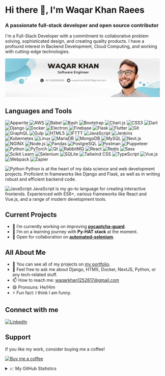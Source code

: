 # Hi there 👋, I'm Waqar Khan Raees

### A passionate full-stack developer and open source contributor

I'm a Full-Stack Developer with a commitment to collaborative problem solving, sophisticated design, and creating quality products. I have a profound interest in Backend Development, Cloud Computing, and working with cutting-edge technologies.

![Waqar Khan Raees Banner](1695645009838.jpeg)

## Languages and Tools

![Appwrite](https://img.shields.io/badge/-Appwrite-FF4088?style=flat&logo=appwrite&logoColor=white)
![AWS](https://img.shields.io/badge/Amazon_AWS-FF9900?style=flat&logo=amazonaws&logoColor=white)
![Babel](https://img.shields.io/badge/-Babel-F9DC3E?style=flat&logo=babel&logoColor=black)
![Bash](https://img.shields.io/badge/-GNU_Bash-4EAA25?style=flat&logo=gnu-bash&logoColor=white)
![Bootstrap](https://img.shields.io/badge/-Bootstrap-7952B3?style=flat&logo=bootstrap&logoColor=white)
![Chart.js](https://img.shields.io/badge/-Chart.js-FF6384?style=flat&logo=chart-dot-js&logoColor=white)
![CSS3](https://img.shields.io/badge/-CSS3-1572B6?style=flat&logo=css3&logoColor=white)
![Dart](https://img.shields.io/badge/-Dart-0175C2?style=flat&logo=dart&logoColor=white)
![Django](https://img.shields.io/badge/-Django-092E20?style=flat&logo=django&logoColor=white)
![Docker](https://img.shields.io/badge/-Docker-2496ED?style=flat&logo=docker&logoColor=white)
![Electron](https://img.shields.io/badge/-Electron-47848F?style=flat&logo=electron&logoColor=white)
![Firebase](https://img.shields.io/badge/-Firebase-FFCA28?style=flat&logo=firebase&logoColor=black)
![Flask](https://img.shields.io/badge/-Flask-000000?style=flat&logo=flask&logoColor=white)
![Flutter](https://img.shields.io/badge/-Flutter-02569B?style=flat&logo=flutter&logoColor=white)
![Git](https://img.shields.io/badge/-Git-F05032?style=flat&logo=git&logoColor=white)
![GraphQL](https://img.shields.io/badge/-GraphQL-E10098?style=flat&logo=graphql&logoColor=white)
![Gulp](https://img.shields.io/badge/-Gulp-CF4647?style=flat&logo=gulp&logoColor=white)
![HTML5](https://img.shields.io/badge/-HTML5-E34F26?style=flat&logo=html5&logoColor=white)
![IFTTT](https://img.shields.io/badge/-IFTTT-000000?style=flat&logo=ifttt&logoColor=white)
![JavaScript](https://img.shields.io/badge/-JavaScript-F7DF1E?style=flat&logo=javascript&logoColor=black)
![Jenkins](https://img.shields.io/badge/-Jenkins-D24939?style=flat&logo=jenkins&logoColor=white)
![Kubernetes](https://img.shields.io/badge/-Kubernetes-326CE5?style=flat&logo=kubernetes&logoColor=white)
![Linux](https://img.shields.io/badge/-Linux-FCC624?style=flat&logo=linux&logoColor=black)
![MariaDB](https://img.shields.io/badge/-MariaDB-003545?style=flat&logo=mariadb&logoColor=white)
![MongoDB](https://img.shields.io/badge/-MongoDB-47A248?style=flat&logo=mongodb&logoColor=white)
![MySQL](https://img.shields.io/badge/-MySQL-4479A1?style=flat&logo=mysql&logoColor=white)
![Next.js](https://img.shields.io/badge/-Next.js-000000?style=flat&logo=next-dot-js&logoColor=white)
![NGINX](https://img.shields.io/badge/-NGINX-009639?style=flat&logo=nginx&logoColor=white)
![Node.js](https://img.shields.io/badge/-Node.js-339933?style=flat&logo=node-dot-js&logoColor=white)
![Pandas](https://img.shields.io/badge/-Pandas-150458?style=flat&logo=pandas&logoColor=white)
![PostgreSQL](https://img.shields.io/badge/-PostgreSQL-336791?style=flat&logo=postgresql&logoColor=white)
![Postman](https://img.shields.io/badge/-Postman-FF6C37?style=flat&logo=postman&logoColor=white)
![Puppeteer](https://img.shields.io/badge/-Puppeteer-40B5A4?style=flat&logo=puppeteer&logoColor=white)
![Python](https://img.shields.io/badge/-Python-3776AB?style=flat&logo=python&logoColor=white)
![PyTorch](https://img.shields.io/badge/-PyTorch-EE4C2C?style=flat&logo=pytorch&logoColor=white)
![Qt](https://img.shields.io/badge/-Qt-41CD52?style=flat&logo=qt&logoColor=white)
![RabbitMQ](https://img.shields.io/badge/-RabbitMQ-FF6600?style=flat&logo=rabbitmq&logoColor=white)
![React](https://img.shields.io/badge/-React-61DAFB?style=flat&logo=react&logoColor=black)
![Redis](https://img.shields.io/badge/-Redis-DC382D?style=flat&logo=redis&logoColor=white)
![Sass](https://img.shields.io/badge/-Sass-CC6699?style=flat&logo=sass&logoColor=white)
![Scikit Learn](https://img.shields.io/badge/-Scikit_Learn-F7931E?style=flat&logo=scikit-learn&logoColor=white)
![Selenium](https://img.shields.io/badge/-Selenium-43B02A?style=flat&logo=selenium&logoColor=white)
![SQLite](https://img.shields.io/badge/-SQLite-003B57?style=flat&logo=sqlite&logoColor=white)
![Tailwind CSS](https://img.shields.io/badge/-Tailwind_CSS-38B2AC?style=flat&logo=tailwind-css&logoColor=white)
![TypeScript](https://img.shields.io/badge/-TypeScript-3178C6?style=flat&logo=typescript&logoColor=white)
![Vue.js](https://img.shields.io/badge/-Vue.js-4FC08D?style=flat&logo=vue-dot-js&logoColor=white)
![Webpack](https://img.shields.io/badge/-Webpack-8DD6F9?style=flat&logo=webpack&logoColor=black)
![Zapier](https://img.shields.io/badge/-Zapier-FF4A00?style=flat&logo=zapier&logoColor=white)

![Python](https://img.shields.io/badge/-Python-3776AB?style=flat&logo=python&logoColor=white) 
Python is at the heart of my data science and web development projects. Proficient in frameworks like Django and Flask, as well as in writing robust and efficient backend code.

![JavaScript](https://img.shields.io/badge/-JavaScript-F7DF1E?style=flat&logo=javascript&logoColor=black)
JavaScript is my go-to language for creating interactive frontends. Experienced with ES6+, various frameworks like React and Vue.js, and a range of modern development tools.

## Current Projects

- 🔭 I’m currently working on improving [**pycaptcha-guard**](https://github.com/AleenaKhan10/captcha).
- 🌱 I’m on a learning journey with **Py-HAT stack** at the moment.
- 👯 Open for collaboration on [**automated-selenium**](https://github.com/786raees/automated-selenium).

## All About Me

- 📝 You can see all of my projects on [my portfolio](https://github.com/786raees).
- 💬 Feel free to ask me about Django, HTMX, Docker, NextJS, Python, or any tech-related stuff.
- 📫 How to reach me: [waqarkhan1252617@gmail.com](mailto:waqarkhan1252617@gmail.com)
- 😄 Pronouns: He/Him
- ⚡ Fun fact: I think I am funny.

## Connect with me

[![LinkedIn](https://img.shields.io/badge/-786raees-0077B5?style=flat&logo=linkedin&logoColor=white)](https://linkedin.com/in/786raees)

## Support

If you like my work, consider buying me a coffee!

[![Buy me a coffee](https://cdn.buymeacoffee.com/buttons/v2/default-yellow.png)](https://www.buymeacoffee.com/786raees)

<details>
  <summary>📈 My GitHub Statistics</summary>
  
  <br>
  
  ![Waqar's GitHub stats](https://github-readme-stats.vercel.app/api?username=786raees&show_icons=true&theme=radical)
  ![Top Langs](https://github-readme-stats.vercel.app/api/top-langs/?username=786raees&theme=radical&layout=compact)
  
</details>

<!-- Thank you for visiting my GitHub profile! -->
